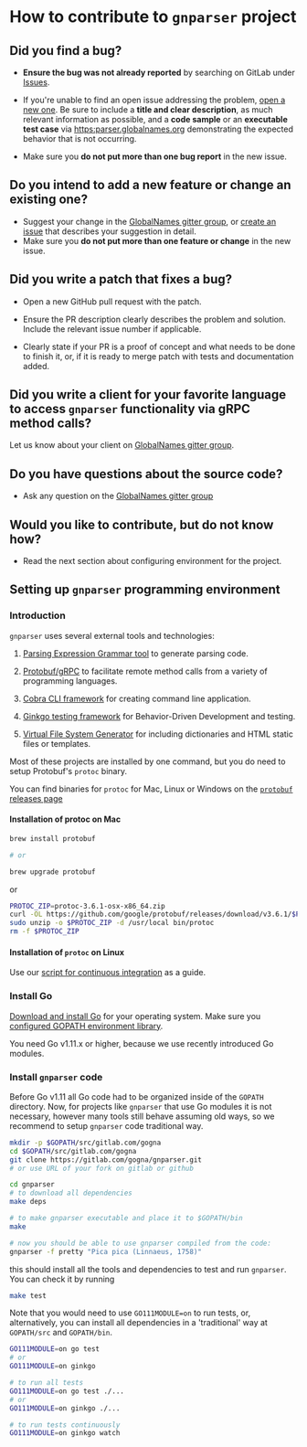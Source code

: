 # How to contribute to ``gnparser`` project

## **Did you find a bug?**

* **Ensure the bug was not already reported** by searching on GitLab under
  [Issues](https://gitlab.com/gogna/gnparser/issues).

* If you're unable to find an open issue addressing the problem, [open a new
  one](https://gitlab.com/gogna/gnparser/issues/new). Be sure to include a
  **title and clear description**, as much relevant information as possible,
  and a **code sample** or an **executable test case** via
  [https:parser.globalnames.org](https://parser.globalnames.org) demonstrating
  the expected behavior that is not occurring.
* Make sure you **do not put more than one bug report** in the new issue.

## **Do you intend to add a new feature or change an existing one?**

* Suggest your change in the [GlobalNames gitter
  group](https://gitter.im/GlobalNamesArchitecture/GlobalNames), or [create an
  issue](https://gitlab.com/gogna/gnparser/issues/new) that describes your
  suggestion in detail.
* Make sure you **do not put more than one feature or change** in the new issue.


## **Did you write a patch that fixes a bug?**

* Open a new GitHub pull request with the patch.

* Ensure the PR description clearly describes the problem and solution. Include
  the relevant issue number if applicable.

* Clearly state if your PR is a proof of concept and what needs to be done to
  finish it, or, if it is ready to merge patch with tests and documentation
  added.

## **Did you write a client for your favorite language to access ``gnparser`` functionality via gRPC method calls?**

Let us know about your client on [GlobalNames gitter
group](https://gitter.im/GlobalNamesArchitecture/GlobalNames).

## **Do you have questions about the source code?**

* Ask any question on the [GlobalNames gitter
  group](https://gitter.im/GlobalNamesArchitecture/GlobalNames)

## **Would you like to contribute, but do not know how?**

* Read the next section about configuring environment for the project.

## **Setting up ``gnparser`` programming environment**

### Introduction

``gnparser`` uses several external tools and technologies:

1. [Parsing Expression Grammar tool](https://github.com/pointlander/peg) to
   generate parsing code.

2. [Protobuf/gRPC](https://grpc.io/) to facilitate remote method calls from a
   variety of programming languages.

3. [Cobra CLI framework](https://github.com/spf13/cobra) for creating command
   line application.

4. [Ginkgo testing framework](https://github.com/onsi/ginkgo) for
   Behavior-Driven Development and testing.

5. [Virtual File System Generator](https://github.com/shurcooL/vfsgen)
   for including dictionaries and HTML static files or templates.

Most of these projects are installed by one command, but you do need to
setup Protobuf's ``protoc`` binary.

You can find binaries for ``protoc`` for Mac, Linux or Windows on the
[``protobuf`` releases page](https://github.com/protocolbuffers/protobuf/releases)

#### Installation of protoc on Mac

```bash
brew install protobuf

# or

brew upgrade protobuf
```

or

```bash
PROTOC_ZIP=protoc-3.6.1-osx-x86_64.zip
curl -OL https://github.com/google/protobuf/releases/download/v3.6.1/$PROTOC_ZIP
sudo unzip -o $PROTOC_ZIP -d /usr/local bin/protoc
rm -f $PROTOC_ZIP
```

#### Installation of ``protoc`` on Linux

Use our [script for continuous integration](https://gitlab.com/gogna/gnparser/blob/master/scripts/protoc-install.sh)
as a guide.

### Install Go

[Download and install Go](https://golang.org/doc/install) for your operating system. Make sure you
[configured GOPATH environment library](https://github.com/golang/go/wiki/SettingGOPATH).

You need Go v1.11.x or higher, because we use recently introduced Go modules.

### Install ``gnparser`` code

Before Go v1.11 all Go code had to be organized inside of the ``GOPATH``
directory. Now, for projects like ``gnparser`` that use Go modules it is not
necessary, however many tools still behave assuming old ways, so we recommend
to setup ``gnparser`` code traditional way.

```bash
mkdir -p $GOPATH/src/gitlab.com/gogna
cd $GOPATH/src/gitlab.com/gogna
git clone https://gitlab.com/gogna/gnparser.git
# or use URL of your fork on gitlab or github

cd gnparser
# to download all dependencies
make deps

# to make gnparser executable and place it to $GOPATH/bin
make

# now you should be able to use gnparser compiled from the code:
gnparser -f pretty "Pica pica (Linnaeus, 1758)"
```

this should install all the tools and dependencies to test and run ``gnparser``.
You can check it by running

```bash
make test
```

Note that you would need to use ``GO111MODULE=on`` to run tests, or,
alternatively, you can install all dependencies in a 'traditional' way at
``GOPATH/src`` and ``GOPATH/bin``.

```bash
GO111MODULE=on go test
# or
GO111MODULE=on ginkgo

# to run all tests
GO111MODULE=on go test ./...
# or
GO111MODULE=on ginkgo ./...

# to run tests continuously
GO111MODULE=on ginkgo watch
```
